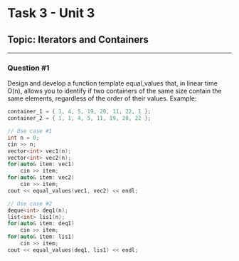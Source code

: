 # Task 3 - Unit 3
## Topic: Iterators and Containers
---


### Question #1
Design and develop a function template equal_values that, in linear time O(n), allows you to identify if two containers of the same size contain the same elements, regardless of the order of their values. Example:

```cpp
container_1 = { 1, 4, 5, 19, 20, 11, 22, 1 };
container_2 = { 1, 1, 4, 5, 11, 19, 20, 22 };
```
```cpp
// Use case #1
int n = 0;
cin >> n;
vector<int> vec1(n);
vector<int> vec2(n);
for(auto& item: vec1)
    cin >> item;
for(auto& item: vec2)
    cin >> item;
cout << equal_values(vec1, vec2) << endl;

// Use case #2
deque<int> deq1(n);
list<int> lis1(n);
for(auto& item: deq1)
    cin >> item;
for(auto& item: lis1)
    cin >> item;
cout << equal_values(deq1, lis1) << endl;
```
